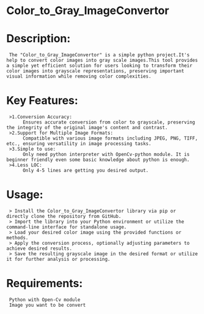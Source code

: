 # Color_to_Gray_ImageConvertor
  # Description:
     The "Color_to_Gray_ImageConvertor" is a simple python project.It's help to convert color images into gray scale images.This tool provides a simple yet efficient solution for users looking to transform their color images into grayscale representations, preserving important visual information while removing color complexities.
  # Key Features:
  
     >1.Conversion Accuracy: 
          Ensures accurate conversion from color to grayscale, preserving the integrity of the original image's content and contrast.
     >2.Support for Multiple Image Formats: 
          Compatible with various image formats including JPEG, PNG, TIFF, etc., ensuring versatility in image processing tasks.
     >3.Simple to use:
          Only need python interpreter with OpenCv-python module. It is beginner friendly even some basic knowledge about python is enough.
     >4.Less LOC:
          Only 4-5 lines are getting you desired output.
     
  # Usage:

     > Install the Color_to_Gray_ImageConvertor library via pip or directly clone the repository from GitHub.
     > Import the library into your Python environment or utilize the command-line interface for standalone usage.
     > Load your desired color image using the provided functions or methods.
     > Apply the conversion process, optionally adjusting parameters to achieve desired results.
     > Save the resulting grayscale image in the desired format or utilize it for further analysis or processing.

  # Requirements:
     Python with Open-Cv module
     Image you want to be convert
